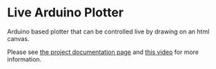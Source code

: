 Live Arduino Plotter
============

Arduino based plotter that can be controlled live by drawing on an html canvas.

Please see [the project documentation page](http://roxen.github.com/live-plotter/) and [this video](http://www.youtube.com/watch?v=Sn-WIluo1Us&feature=BFa&list=ULSC3hTZtnDt4) for more information.